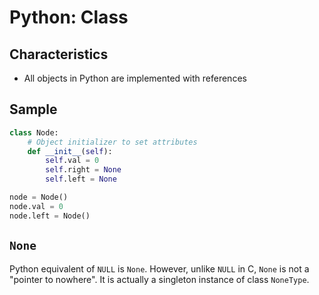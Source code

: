 # Python: Class
## Characteristics
- All objects in Python are implemented with references

## Sample
```python
class Node:
	# Object initializer to set attributes
	def __init__(self):
		self.val = 0
		self.right = None
		self.left = None

node = Node()
node.val = 0
node.left = Node()
```

## `None`
Python equivalent of `NULL` is `None`. However, unlike `NULL` in C, `None` is not a "pointer to nowhere". It is actually a singleton instance of class `NoneType`.
